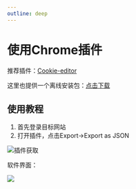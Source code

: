 ```yaml
---
outline: deep
---
```


# 使用Chrome插件


推荐插件：[Cookie-editor](https://chrome.google.com/webstore/detail/cookie-editor/hlkenndednhfkekhgcdicdfddnkalmdm?utm_source=ext_sidebar&hl=zh-CN)


这里也提供一个离线安装包：[点击下载](/cookie-editor.zip)

## 使用教程

1. 首先登录目标网站
2. 打开插件，点击Export->Export as JSON

![插件获取](/crx-cookies.png)

软件界面：

![](/paste-cookies.png)

